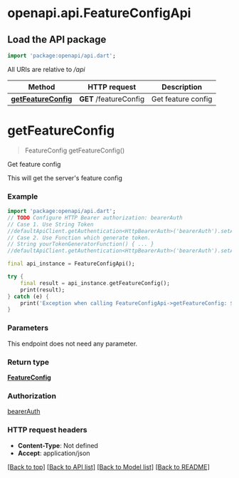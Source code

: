 # openapi.api.FeatureConfigApi

## Load the API package
```dart
import 'package:openapi/api.dart';
```

All URIs are relative to */api*

Method | HTTP request | Description
------------- | ------------- | -------------
[**getFeatureConfig**](FeatureConfigApi.md#getfeatureconfig) | **GET** /featureConfig | Get feature config


# **getFeatureConfig**
> FeatureConfig getFeatureConfig()

Get feature config

This will get the server's feature config

### Example
```dart
import 'package:openapi/api.dart';
// TODO Configure HTTP Bearer authorization: bearerAuth
// Case 1. Use String Token
//defaultApiClient.getAuthentication<HttpBearerAuth>('bearerAuth').setAccessToken('YOUR_ACCESS_TOKEN');
// Case 2. Use Function which generate token.
// String yourTokenGeneratorFunction() { ... }
//defaultApiClient.getAuthentication<HttpBearerAuth>('bearerAuth').setAccessToken(yourTokenGeneratorFunction);

final api_instance = FeatureConfigApi();

try {
    final result = api_instance.getFeatureConfig();
    print(result);
} catch (e) {
    print('Exception when calling FeatureConfigApi->getFeatureConfig: $e\n');
}
```

### Parameters
This endpoint does not need any parameter.

### Return type

[**FeatureConfig**](FeatureConfig.md)

### Authorization

[bearerAuth](../README.md#bearerAuth)

### HTTP request headers

 - **Content-Type**: Not defined
 - **Accept**: application/json

[[Back to top]](#) [[Back to API list]](../README.md#documentation-for-api-endpoints) [[Back to Model list]](../README.md#documentation-for-models) [[Back to README]](../README.md)

